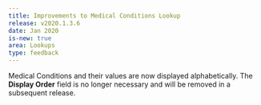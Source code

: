 ```yaml
---
title: Improvements to Medical Conditions Lookup
release: v2020.1.3.6
date: Jan 2020
is-new: true
area: Lookups
type: feedback
---
```


Medical Conditions and their values are now displayed alphabetically. The **Display Order** field is no longer necessary and will be removed in a subsequent release.
